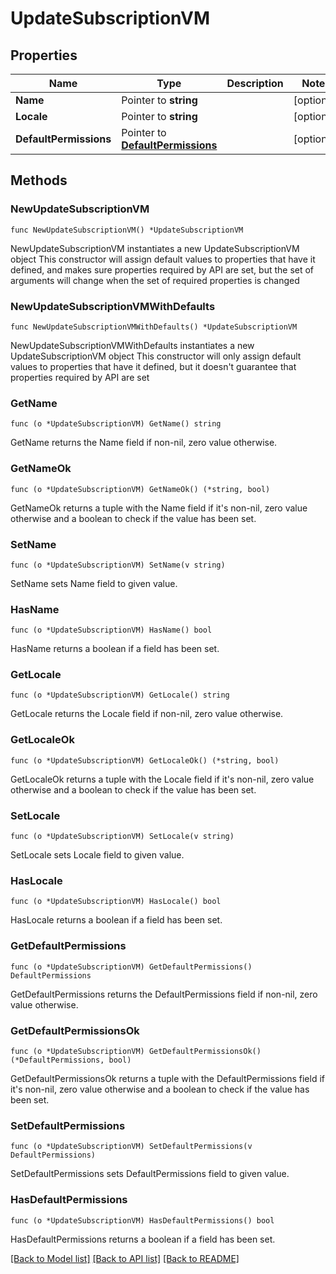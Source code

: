 # UpdateSubscriptionVM

## Properties

Name | Type | Description | Notes
------------ | ------------- | ------------- | -------------
**Name** | Pointer to **string** |  | [optional] 
**Locale** | Pointer to **string** |  | [optional] 
**DefaultPermissions** | Pointer to [**DefaultPermissions**](DefaultPermissions.md) |  | [optional] 

## Methods

### NewUpdateSubscriptionVM

`func NewUpdateSubscriptionVM() *UpdateSubscriptionVM`

NewUpdateSubscriptionVM instantiates a new UpdateSubscriptionVM object
This constructor will assign default values to properties that have it defined,
and makes sure properties required by API are set, but the set of arguments
will change when the set of required properties is changed

### NewUpdateSubscriptionVMWithDefaults

`func NewUpdateSubscriptionVMWithDefaults() *UpdateSubscriptionVM`

NewUpdateSubscriptionVMWithDefaults instantiates a new UpdateSubscriptionVM object
This constructor will only assign default values to properties that have it defined,
but it doesn't guarantee that properties required by API are set

### GetName

`func (o *UpdateSubscriptionVM) GetName() string`

GetName returns the Name field if non-nil, zero value otherwise.

### GetNameOk

`func (o *UpdateSubscriptionVM) GetNameOk() (*string, bool)`

GetNameOk returns a tuple with the Name field if it's non-nil, zero value otherwise
and a boolean to check if the value has been set.

### SetName

`func (o *UpdateSubscriptionVM) SetName(v string)`

SetName sets Name field to given value.

### HasName

`func (o *UpdateSubscriptionVM) HasName() bool`

HasName returns a boolean if a field has been set.

### GetLocale

`func (o *UpdateSubscriptionVM) GetLocale() string`

GetLocale returns the Locale field if non-nil, zero value otherwise.

### GetLocaleOk

`func (o *UpdateSubscriptionVM) GetLocaleOk() (*string, bool)`

GetLocaleOk returns a tuple with the Locale field if it's non-nil, zero value otherwise
and a boolean to check if the value has been set.

### SetLocale

`func (o *UpdateSubscriptionVM) SetLocale(v string)`

SetLocale sets Locale field to given value.

### HasLocale

`func (o *UpdateSubscriptionVM) HasLocale() bool`

HasLocale returns a boolean if a field has been set.

### GetDefaultPermissions

`func (o *UpdateSubscriptionVM) GetDefaultPermissions() DefaultPermissions`

GetDefaultPermissions returns the DefaultPermissions field if non-nil, zero value otherwise.

### GetDefaultPermissionsOk

`func (o *UpdateSubscriptionVM) GetDefaultPermissionsOk() (*DefaultPermissions, bool)`

GetDefaultPermissionsOk returns a tuple with the DefaultPermissions field if it's non-nil, zero value otherwise
and a boolean to check if the value has been set.

### SetDefaultPermissions

`func (o *UpdateSubscriptionVM) SetDefaultPermissions(v DefaultPermissions)`

SetDefaultPermissions sets DefaultPermissions field to given value.

### HasDefaultPermissions

`func (o *UpdateSubscriptionVM) HasDefaultPermissions() bool`

HasDefaultPermissions returns a boolean if a field has been set.


[[Back to Model list]](../README.md#documentation-for-models) [[Back to API list]](../README.md#documentation-for-api-endpoints) [[Back to README]](../README.md)


